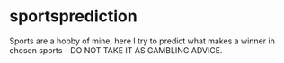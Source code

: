 # sportsprediction
Sports are a hobby of mine, here I try to predict what makes a winner in chosen sports - DO NOT TAKE IT AS GAMBLING ADVICE.
